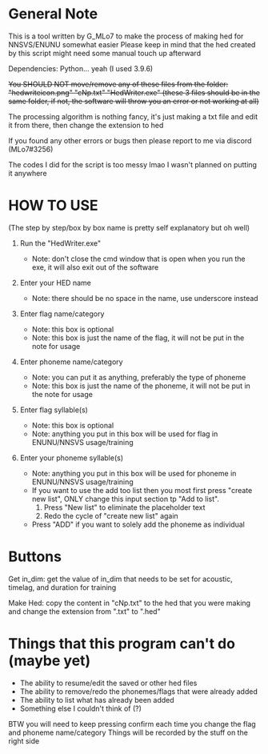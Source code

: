 # General Note

This is a tool written by G_MLo7 to make the process of making hed for NNSVS/ENUNU somewhat easier
Please keep in mind that the hed created by this script might need some manual touch up afterward

Dependencies: Python... yeah (I used 3.9.6)

~~You SHOULD NOT move/remove any of these files from the folder: "hedwriteicon.png" "cNp.txt" "HedWriter.exe"
(these 3 files should be in the same folder, if not, the software will throw you an error or not working at all)~~

The processing algorithm is nothing fancy, it's just making a txt file and edit it from there, then change the extension to hed

If you found any other errors or bugs then please report to me via discord (MLo7#3256)

The codes I did for the script is too messy lmao I wasn't planned on putting it anywhere

# HOW TO USE
(The step by step/box by box name is pretty self explanatory but oh well)

1. Run the "HedWriter.exe"
	- Note: don't close the cmd window that is open when you run the exe, it will also exit out of the software

2. Enter your HED name
	- Note: there should be no space in the name, use underscore instead

3. Enter flag name/category
	- Note: this box is optional
	- Note: this box is just the name of the flag, it will not be put in the note for usage

4. Enter phoneme name/category
	- Note: you can put it as anything, preferably the type of phoneme
	- Note: this box is just the name of the phoneme, it will not be put in the note for usage

6. Enter flag syllable(s)
	- Note: this box is optional
	- Note: anything you put in this box will be used for flag in ENUNU/NNSVS usage/training

7. Enter your phoneme syllable(s)
	- Note: anything you put in this box will be used for phoneme in ENUNU/NNSVS usage/training
	- If you want to use the add too list then you most first press "create new list", ONLY change this input section tp "Add to list".
	   1) Press "New list" to eliminate the placeholder text
	   2) Redo the cycle of "create new list" again
	- Press "ADD" if you want to solely add the phoneme as individual


# Buttons

Get in_dim: get the value of in_dim that needs to be set for acoustic, timelag, and duration for training

Make Hed: copy the content in "cNp.txt" to the hed that you were making and change the extension from ".txt" to ".hed"


# Things that this program can't do (maybe yet)

- The ability to resume/edit the saved or other hed files
- The ability to remove/redo the phonemes/flags that were already added
- The ability to list what has already been added
- Something else I couldn't think of (?)


BTW you will need to keep pressing confirm each time you change the flag and phoneme name/category
Things will be recorded by the stuff on the right side


